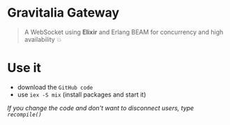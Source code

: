 # Gravitalia Gateway
> A WebSocket using **Elixir** and Erlang BEAM for concurrency and high availability 💥

# Use it
- download the `GitHub code`
- use `iex -S mix` (install packages and start it)

*If you change the code and don't want to disconnect users, type `recompile()`*
